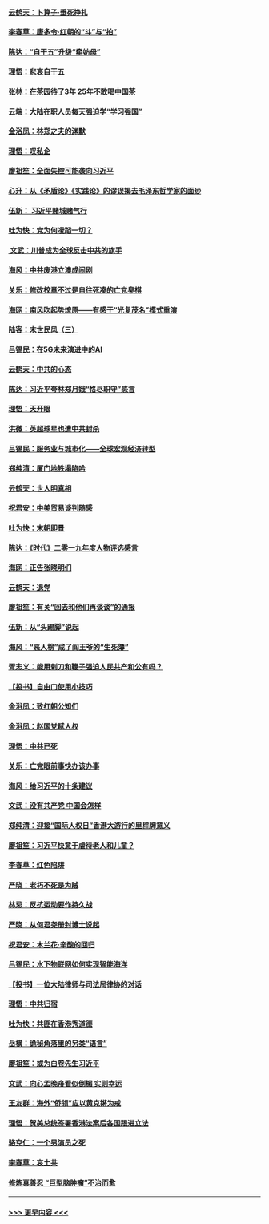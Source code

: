 #### [云鹤天：卜算子‧垂死挣扎](../pages/nsc993/n11739956.md?t=12240111) 
#### [李春草：唐多令‧红朝的“斗”与“拍”](../pages/nsc993/n11739830.md?t=12240111) 
#### [陈达：“自干五”升级“牵妨母”](../pages/nsc993/n11739724.md?t=12240111) 
#### [理悟：悲哀自干五](../pages/nsc993/n11739547.md?t=12240111) 
#### [张林：在茶园待了3年 25年不敢喝中国茶](../pages/nsc993/n11739240.md?t=12240111) 
#### [云端：大陆在职人员每天强迫学“学习强国”](../pages/nsc993/n11738735.md?t=12240111) 
#### [金浴凤：林郑之夫的渊默](../pages/nsc993/n11737735.md?t=12240111) 
#### [理悟：叹私企](../pages/nsc993/n11737715.md?t=12240111) 
#### [廖祖笙：全面失控可能袭向习近平](../pages/nsc993/n11737704.md?t=12240111) 
#### [心升：从《矛盾论》《实践论》的谬误揭去毛泽东哲学家的面纱](../pages/nsc993/n11736962.md?t=12240111) 
#### [伍新： 习近平赌城赌气行](../pages/nsc993/n11736929.md?t=12240111) 
#### [吐为快：党为何凌蹈一切？](../pages/nsc993/n11736915.md?t=12240111) 
#### [ 文武：川普成为全球反击中共的旗手](../pages/nsc993/n11736882.md?t=12240111) 
#### [海风：中共废港立澳成闹剧](../pages/nsc993/n11735857.md?t=12240111) 
#### [关乐：修改校章不过是自往死凑的亡党臭棋](../pages/nsc993/n11735097.md?t=12240111) 
#### [海网：南风吹起势燎原——有感于“光复茂名”模式重演](../pages/nsc993/n11732308.md?t=12240111) 
#### [陆客：末世民风（三）](../pages/nsc993/n11732211.md?t=12240111) 
#### [吕锡民：在5G未来演进中的AI](../pages/nsc993/n11730010.md?t=12240111) 
#### [云鹤天：中共的心态](../pages/nsc993/n11729906.md?t=12240111) 
#### [陈达：习近平夸林郑月娥“恪尽职守”感言](../pages/nsc993/n11729881.md?t=12240111) 
#### [理悟：天开眼](../pages/nsc993/n11729699.md?t=12240111) 
#### [洪微：英超球星也遭中共封杀](../pages/nsc993/n11727243.md?t=12240111) 
#### [吕锡民：服务业与城市化——全球宏观经济转型](../pages/nsc993/n11725845.md?t=12240111) 
#### [郑纯清：厦门地铁塌陷吟](../pages/nsc993/n11725813.md?t=12240111) 
#### [云鹤天：世人明真相](../pages/nsc993/n11725621.md?t=12240111) 
#### [祝君安：中美贸易谈判随感](../pages/nsc993/n11725609.md?t=12240111) 
#### [吐为快：末朝即景](../pages/nsc993/n11723365.md?t=12240111) 
#### [陈达：《时代》二零一九年度人物评选感言](../pages/nsc993/n11723337.md?t=12240111) 
#### [海网：正告张晓明们](../pages/nsc993/n11723228.md?t=12240111) 
#### [云鹤天：退党](../pages/nsc993/n11723056.md?t=12240111) 
#### [廖祖笙：有关“回去和他们再谈谈”的通报](../pages/nsc993/n11722442.md?t=12240111) 
#### [伍新：从“头踢脚”说起](../pages/nsc993/n11722429.md?t=12240111) 
#### [海风：“恶人榜”成了阎王爷的“生死簿”](../pages/nsc993/n11722272.md?t=12240111) 
#### [胥志义：能用剌刀和鞭子强迫人民共产和公有吗？](../pages/nsc993/n11720569.md?t=12240111) 
#### [【投书】自由门使用小技巧](../pages/nsc993/n11720180.md?t=12240111) 
#### [金浴凤：致红朝公知们](../pages/nsc993/n11720563.md?t=12240111) 
#### [金浴凤：赵国党赋人权](../pages/nsc993/n11720533.md?t=12240111) 
#### [理悟：中共已死](../pages/nsc993/n11720233.md?t=12240111) 
#### [关乐：亡党眼前事快办该办事](../pages/nsc993/n11719160.md?t=12240111) 
#### [海风：给习近平的十条建议](../pages/nsc993/n11717616.md?t=12240111) 
#### [文武：没有共产党 中国会怎样](../pages/nsc993/n11717584.md?t=12240111) 
#### [郑纯清：迎接“国际人权日”香港大游行的里程牌意义](../pages/nsc993/n11717417.md?t=12240111) 
#### [廖祖笙：习近平快意于虐待老人和儿童？](../pages/nsc993/n11715313.md?t=12240111) 
#### [李春草：红色陷阱](../pages/nsc993/n11715029.md?t=12240111) 
#### [严晓：老朽不死是为贼](../pages/nsc993/n11712910.md?t=12240111) 
#### [林忌：反抗运动要作持久战](../pages/nsc993/n11712623.md?t=12240111) 
#### [严晓：从何君尧册封博士说起](../pages/nsc993/n11712465.md?t=12240111) 
#### [祝君安：木兰花·辛酸的回归](../pages/nsc993/n11712381.md?t=12240111) 
#### [吕锡民：水下物联网如何实现智能海洋](../pages/nsc993/n11711158.md?t=12240111) 
#### [【投书】一位大陆律师与司法局律协的对话](../pages/nsc993/n11709675.md?t=12240111) 
#### [理悟：中共归宿](../pages/nsc993/n11710059.md?t=12240111) 
#### [吐为快：共匪在香港秀道德](../pages/nsc993/n11709979.md?t=12240111) 
#### [岳横：诡秘角落里的另类“语言”](../pages/nsc993/n11709792.md?t=12240111) 
#### [廖祖笙：或为白卷先生习近平](../pages/nsc993/n11708330.md?t=12240111) 
#### [文武：向心孟晚舟看似倒楣 实则幸运](../pages/nsc993/n11708236.md?t=12240111) 
#### [王友群：海外“侨领”应以黄克锵为戒](../pages/nsc993/n11706176.md?t=12240111) 
#### [理悟：贺美总统签署香港法案后各国跟进立法](../pages/nsc993/n11706853.md?t=12240111) 
#### [骆克仁：一个男演员之死](../pages/nsc993/n11706677.md?t=12240111) 
#### [李春草：哀土共](../pages/nsc993/n11706255.md?t=12240111) 
#### [修炼真善忍 “巨型脑肿瘤”不治而愈](../pages/nsc993/n11705340.md?t=12240111) 

----
#### [ >>> 更早内容 <<< ](../indexes/nsc993-earlier.md)
